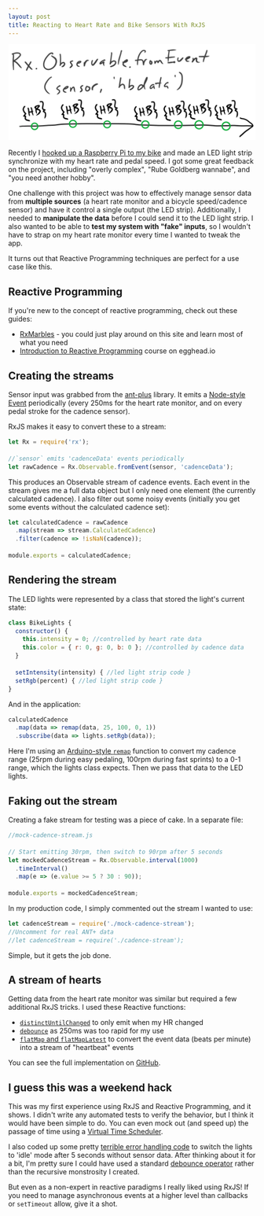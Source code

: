 ```yaml
---
layout: post
title: Reacting to Heart Rate and Bike Sensors With RxJS
---
```


![Observables](../images/rxjs-observable.png)

Recently I [hooked up a Raspberry Pi to my bike][bikepost] and made an LED light strip synchronize with my heart rate and pedal speed.
I got some great feedback on the project, including "overly complex", "Rube Goldberg wannabe", and "you need another hobby".

One challenge with this project was how to effectively manage sensor data from **multiple sources** (a heart rate monitor and a bicycle speed/cadence sensor) and have it control a single output (the LED strip).
Additionally, I needed to **manipulate the data** before I could send it to the LED light strip.
I also wanted to be able to **test my system with "fake" inputs**, so I wouldn't have to strap on my heart rate monitor every time I wanted to tweak the app.

It turns out that Reactive Programming techniques are perfect for a use case like this.

## Reactive Programming

If you're new to the concept of reactive programming, check out these guides:

- [RxMarbles](http://rxmarbles.com/) - you could just play around on this site and learn most of what you need
- [Introduction to Reactive Programming](https://egghead.io/series/introduction-to-reactive-programming) course on egghead.io

## Creating the streams

Sensor input was grabbed from the [ant-plus](https://github.com/Loghorn/ant-plus) library.
It emits a [Node-style Event](https://nodejs.org/api/events.html) periodically (every 250ms for the heart rate monitor, and on every pedal stroke for the cadence sensor).

RxJS makes it easy to convert these to a stream:

```javascript
let Rx = require('rx');

//`sensor` emits 'cadenceData' events periodically
let rawCadence = Rx.Observable.fromEvent(sensor, 'cadenceData');
```

This produces an Observable stream of cadence events.
Each event in the stream gives me a full data object but I only need one element (the currently calculated cadence).
I also filter out some noisy events (initially you get some events without the calculated cadence set):

```javascript
let calculatedCadence = rawCadence
  .map(stream => stream.CalculatedCadence)
  .filter(cadence => !isNaN(cadence));

module.exports = calculatedCadence;
```

## Rendering the stream

The LED lights were represented by a class that stored the light's current state:

```javascript
class BikeLights {
  constructor() {
    this.intensity = 0; //controlled by heart rate data
    this.color = { r: 0, g: 0, b: 0 }; //controlled by cadence data
  }

  setIntensity(intensity) { //led light strip code }
  setRgb(percent) { //led light strip code }
}
```

And in the application:

```javascript
calculatedCadence
  .map(data => remap(data, 25, 100, 0, 1))
  .subscribe(data => lights.setRgb(data));
```

Here I'm using an [Arduino-style `remap`](https://www.arduino.cc/en/Reference/Map) function to convert my cadence range (25rpm during easy pedaling, 100rpm during fast sprints) to a 0-1 range, which the lights class expects.
Then we pass that data to the LED lights.

## Faking out the stream

Creating a fake stream for testing was a piece of cake. In a separate file:

```javascript
//mock-cadence-stream.js

// Start emitting 30rpm, then switch to 90rpm after 5 seconds
let mockedCadenceStream = Rx.Observable.interval(1000)
  .timeInterval()
  .map(e => (e.value >= 5 ? 30 : 90));

module.exports = mockedCadenceStream;
```

In my production code, I simply commented out the stream I wanted to use:

```javascript
let cadenceStream = require('./mock-cadence-stream');
//Uncomment for real ANT+ data
//let cadenceStream = require('./cadence-stream');
```

Simple, but it gets the job done.

## A stream of hearts

Getting data from the heart rate monitor was similar but required a few additional RxJS tricks.
I used these Reactive functions:

- [`distinctUntilChanged`](http://rxmarbles.com/#distinctUntilChanged) to only emit when my HR changed
- [`debounce`](http://rxmarbles.com/#debounce) as 250ms was too rapid for my use
- [`flatMap` and `flatMapLatest`](http://reactivex.io/documentation/operators/flatmap.html) to convert the event data (beats per minute) into a stream of "heartbeat" events

You can see the full implementation on [GitHub](https://github.com/mattdsteele/raspberry-pi-bike-leds/blob/master/src/boot.js#L33-L35).

## I guess this was a weekend hack

This was my first experience using RxJS and Reactive Programming, and it shows.
I didn't write any automated tests to verify the behavior, but I think it would have been simple to do.
You can even mock out (and speed up) the passage of time using a [Virtual Time Scheduler](https://github.com/Reactive-Extensions/RxJS/blob/master/doc/api/schedulers/virtualtimescheduler.md).

I also coded up some pretty [terrible error handling code](https://github.com/mattdsteele/raspberry-pi-bike-leds/blob/master/src/boot.js#L70-L81) to switch the lights to 'idle' mode after 5 seconds without sensor data.
After thinking about it for a bit, I'm pretty sure I could have used a standard [debounce operator](http://reactivex.io/documentation/operators/debounce.html) rather than the recursive monstrosity I created.

But even as a non-expert in reactive paradigms I really liked using RxJS!
If you need to manage asynchronous events at a higher level than callbacks or `setTimeout` allow, give it a shot.

[bikepost]: /raspberry-pi-bike/
